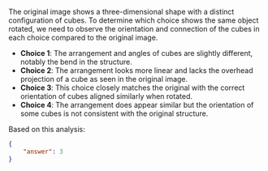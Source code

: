 The original image shows a three-dimensional shape with a distinct configuration of cubes. To determine which choice shows the same object rotated, we need to observe the orientation and connection of the cubes in each choice compared to the original image.

- **Choice 1**: The arrangement and angles of cubes are slightly different, notably the bend in the structure.
- **Choice 2**: The arrangement looks more linear and lacks the overhead projection of a cube as seen in the original image.
- **Choice 3**: This choice closely matches the original with the correct orientation of cubes aligned similarly when rotated.
- **Choice 4**: The arrangement does appear similar but the orientation of some cubes is not consistent with the original structure.

Based on this analysis:

```json
{
    "answer": 3
}
```